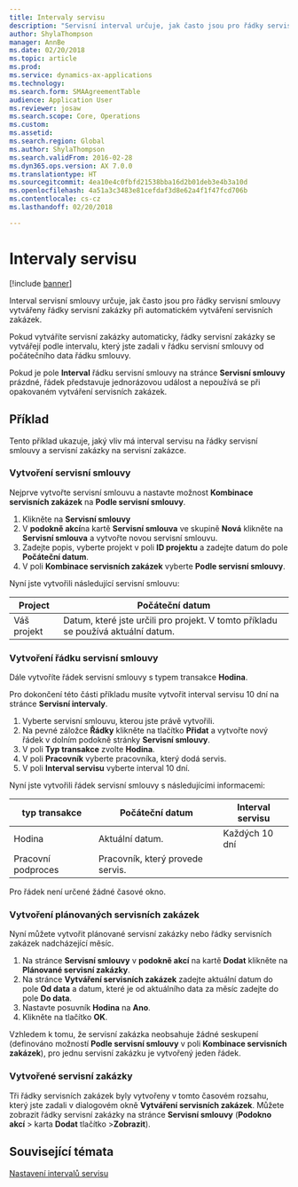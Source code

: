 ```yaml
---
title: Intervaly servisu
description: "Servisní interval určuje, jak často jsou pro řádky servisní smlouvy vytvářeny řádky servisní zakázky při automatickém vytváření servisních zakázek."
author: ShylaThompson
manager: AnnBe
ms.date: 02/20/2018
ms.topic: article
ms.prod: 
ms.service: dynamics-ax-applications
ms.technology: 
ms.search.form: SMAAgreementTable
audience: Application User
ms.reviewer: josaw
ms.search.scope: Core, Operations
ms.custom: 
ms.assetid: 
ms.search.region: Global
ms.author: ShylaThompson
ms.search.validFrom: 2016-02-28
ms.dyn365.ops.version: AX 7.0.0
ms.translationtype: HT
ms.sourcegitcommit: 4ea10e4c0fbfd21538bba16d2b01deb3e4b3a10d
ms.openlocfilehash: 4a51a3c3483e81cefdaf3d8e62a4f1f47fcd706b
ms.contentlocale: cs-cz
ms.lasthandoff: 02/20/2018

---
```


# <a name="service-intervals"></a>Intervaly servisu

[!include [banner](../includes/banner.md)]

Interval servisní smlouvy určuje, jak často jsou pro řádky servisní smlouvy vytvářeny řádky servisní zakázky při automatickém vytváření servisních zakázek.

Pokud vytváříte servisní zakázky automaticky, řádky servisní zakázky se vytvářejí podle intervalu, který jste zadali v řádku servisní smlouvy od počátečního data řádku smlouvy.

Pokud je pole **Interval** řádku servisní smlouvy na stránce **Servisní smlouvy** prázdné, řádek představuje jednorázovou událost a nepoužívá se při opakovaném vytváření servisních zakázek.

## <a name="example"></a>Příklad

Tento příklad ukazuje, jaký vliv má interval servisu na řádky servisní smlouvy a servisní zakázky na servisní zakázce.

### <a name="create-a-service-agreement"></a>Vytvoření servisní smlouvy

Nejprve vytvořte servisní smlouvu a nastavte možnost **Kombinace servisních zakázek** na **Podle servisní smlouvy**.

1. Klikněte na **Servisní smlouvy**
2. V **podokně akcí**na kartě **Servisní smlouva** ve skupině **Nová** klikněte na **Servisní smlouva** a vytvořte novou servisní smlouvu.
3. Zadejte popis, vyberte projekt v poli **ID projektu** a zadejte datum do pole **Počáteční datum**.
4. V poli **Kombinace servisních zakázek** vyberte **Podle servisní smlouvy**.

Nyní jste vytvořili následující servisní smlouvu:

| Project      | Počáteční datum                                                                         |
|--------------|------------------------------------------------------------------------------------|
| Váš projekt | Datum, které jste určili pro projekt. V tomto příkladu se používá aktuální datum. |

### <a name="create-a-service-agreement-line"></a>Vytvoření řádku servisní smlouvy

Dále vytvoříte řádek servisní smlouvy s typem transakce **Hodina**.

Pro dokončení této části příkladu musíte vytvořit interval servisu 10 dní na stránce **Servisní intervaly**. 

1. Vyberte servisní smlouvu, kterou jste právě vytvořili. 
2. Na pevné záložce **Řádky** klikněte na tlačítko **Přidat** a vytvořte nový řádek v dolním podokně stránky **Servisní smlouvy**.
3. V poli **Typ transakce** zvolte **Hodina**.
4. V poli **Pracovník** vyberte pracovníka, který dodá servis.
5. V poli **Interval servisu** vyberte interval 10 dní.

Nyní jste vytvořili řádek servisní smlouvy s následujícími informacemi:

| typ transakce | Počáteční datum                               | Interval servisu |
|------------------|------------------------------------------|------------------|
| Hodina             | Aktuální datum.                        | Každých 10 dní    |
| Pracovní podproces           | Pracovník, který provede servis. |                  |

Pro řádek není určené žádné časové okno. 

### <a name="create-planned-service-orders"></a>Vytvoření plánovaných servisních zakázek

Nyní můžete vytvořit plánované servisní zakázky nebo řádky servisních zakázek nadcházející měsíc.

1. Na stránce **Servisní smlouvy** v **podokně akcí** na kartě **Dodat** klikněte na **Plánované servisní zakázky**.
2. Na stránce **Vytváření servisních zakázek** zadejte aktuální datum do pole **Od data** a datum, které je od aktuálního data za měsíc zadejte do pole **Do data**.
3. Nastavte posuvník **Hodina** na **Ano**. 
4. Klikněte na tlačítko **OK**.

Vzhledem k tomu, že servisní zakázka neobsahuje žádné seskupení (definováno možností **Podle servisní smlouvy** v poli **Kombinace servisních zakázek**), pro jednu servisní zakázku je vytvořený jeden řádek.

### <a name="service-orders-created"></a>Vytvořené servisní zakázky

Tři řádky servisních zakázek byly vytvořeny v tomto časovém rozsahu, který jste zadali v dialogovém okně **Vytváření servisních zakázek**. Můžete zobrazit řádky servisní zakázky na stránce **Servisní smlouvy** (**Podokno akcí** \> karta **Dodat** tlačítko \>**Zobrazit**).

## <a name="related-topics"></a>Související témata

[Nastavení intervalů servisu](set-up-service-intervals.md)  


